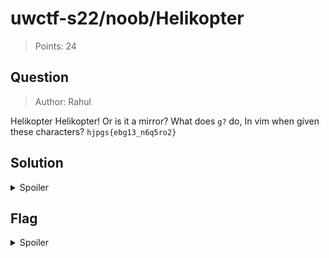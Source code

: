 # uwctf-s22/noob/Helikopter

> Points: 24

## Question

> Author: Rahul

Helikopter Helikopter! Or is it a mirror? What does `g?` do, In vim when given these characters? `hjpgs{ebg13_n6q5ro2}`

## Solution

<details>
  <summary>Spoiler</summary>

Pasting the characters into Vim and typing `g?` twice gives the flag.

</details>

## Flag

<details>
  <summary>Spoiler</summary>

`uwctf{rot13_a6d5eb2}`

</details>
